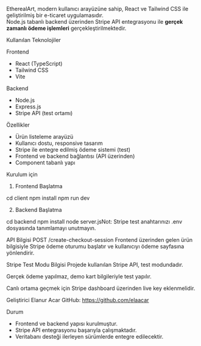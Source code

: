 EtherealArt, modern kullanıcı arayüzüne sahip, React ve Tailwind CSS ile geliştirilmiş bir e-ticaret uygulamasıdır.  
Node.js tabanlı backend üzerinden Stripe API entegrasyonu ile **gerçek zamanlı ödeme işlemleri** gerçekleştirilmektedir.

 Kullanılan Teknolojiler

 Frontend
- React (TypeScript)
- Tailwind CSS
- Vite

Backend
- Node.js
- Express.js
- Stripe API (test ortamı)

Özellikler

- Ürün listeleme arayüzü
- Kullanıcı dostu, responsive tasarım
- Stripe ile entegre edilmiş ödeme sistemi (test)
- Frontend ve backend bağlantısı (API üzerinden)
- Component tabanlı yapı

Kurulum için

1. Frontend Başlatma

cd client
npm install
npm run dev

2. Backend Başlatma

cd backend
npm install
node server.jsNot: Stripe test anahtarınızı .env dosyasında tanımlamayı unutmayın.

API Bilgisi
POST /create-checkout-session
Frontend üzerinden gelen ürün bilgisiyle Stripe ödeme oturumu başlatır ve kullanıcıyı ödeme sayfasına yönlendirir.

Stripe Test Modu Bilgisi
Projede kullanılan Stripe API, test modundadır.

Gerçek ödeme yapılmaz, demo kart bilgileriyle test yapılır.

Canlı ortama geçmek için Stripe dashboard üzerinden live key eklenmelidir.

Geliştirici
Elanur Acar
GitHub: https://github.com/elaacar

 Durum
- Frontend ve backend yapısı kurulmuştur.
- Stripe API entegrasyonu başarıyla çalışmaktadır.
- Veritabanı desteği ilerleyen sürümlerde entegre edilecektir.
